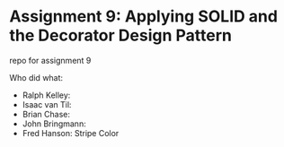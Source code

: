 # Assignment 9: Applying SOLID and the Decorator Design Pattern
repo for assignment 9

Who did what:
 * Ralph Kelley:
 * Isaac van Til:
 * Brian Chase:
 * John Bringmann:
 * Fred Hanson: Stripe Color
